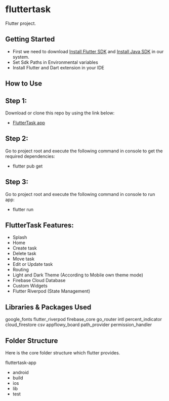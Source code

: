 # fluttertask

Flutter project.

## Getting Started

- First we need to download [Install Flutter SDK](https://docs.flutter.dev/get-started/install) and [Install Java SDK](https://www.oracle.com/java/technologies/downloads) in our system.
- Set Sdk Paths in Environmental variables
- Install Flutter and Dart extension in your IDE

## How to Use

## Step 1:
Download or clone this repo by using the link below:
- [FlutterTask app](https://github.com/umaisqureshi/FlutterTask.git)

## Step 2:
Go to project root and execute the following command in console to get the required dependencies:
- flutter pub get

## Step 3:
Go to project root and execute the following command in console to run app:
- flutter run

## FlutterTask Features:

- Splash
- Home
- Create task
- Delete task
- Move task
- Edit or Update task
- Routing
- Light and Dark Theme (According to Mobile own theme mode) 
- Firebase Cloud Database
- Custom Widgets
- Flutter Riverpod (State Management)

## Libraries & Packages Used

  google_fonts
  flutter_riverpod
  firebase_core
  go_router
  intl
  percent_indicator
  cloud_firestore
  csv
  appflowy_board
  path_provider
  permission_handler

## Folder Structure
Here is the core folder structure which flutter provides.

fluttertask-app
 - android
 - build
 - ios
 - lib
 - test
